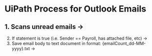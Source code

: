 # UiPath Process for Outlook Emails

## 1. Scans unread emails ->
2. If statement is true (i.e. Sender == Payroll, has attached file, etc) ->
3. Save email body to text document in format: {emailCount_dd-MM-yyyy}.txt ->
